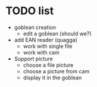 # TODO list

* goblean creation
	* edit a goblean (should we?)
* add EAN reader (quagga)
	* work with single file
	* work with cam
* Support picture
	* choose a file picture
	* choose a picture from cam
	* display it in the goblean
